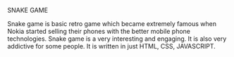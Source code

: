 SNAKE GAME

Snake game is basic retro game which became extremely famous when Nokia started selling their phones with the better mobile phone technologies. Snake game is a very interesting and engaging. It is also very addictive for some people. It is written in just HTML, CSS, JAVASCRIPT.
